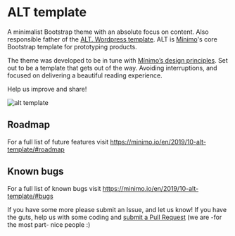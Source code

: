 # ALT template
A minimalist Bootstrap theme with an absolute focus on content. Also responsible father of the [ALT. Wordpress template](https://github.com/minimo-io/alt-wordpress-theme). ALT is [Mínimo](https://minimo.io)'s core Bootstrap template for prototyping products.

The theme was developed to be in tune with [Mínimo’s design principles](https://minimo.io/en/manifest/). Set out to be a template that gets out of the way. Avoiding interruptions, and focused on delivering a beautiful reading experience.

Help us improve and share!

![alt template](https://minimo.io/assets/imgs/alt.png)


## Roadmap
For a full list of future features visit https://minimo.io/en/2019/10-alt-template/#roadmap

## Known bugs
For a full list of known bugs visit https://minimo.io/en/2019/10-alt-template/#bugs

If you have some more please submit an Issue, and let us know! If you have the guts, help us with some coding and [submit a Pull Request](https://github.com/minimo-io/alt-template/pulls) (we are -for the most part- nice people :)

